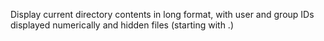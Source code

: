 Display current directory contents in long format, with user and group IDs displayed numerically and hidden files (starting with .)
